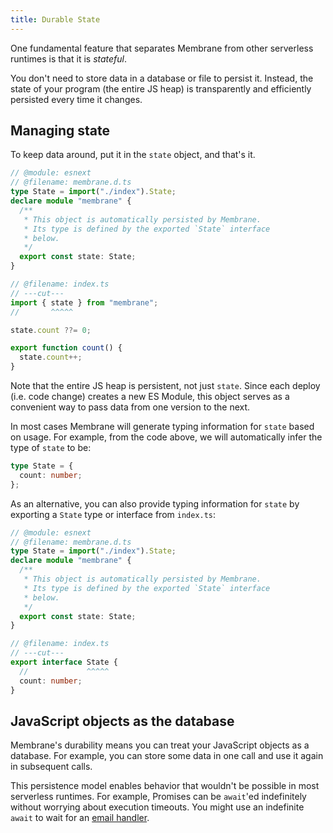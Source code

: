 ```yaml
---
title: Durable State
---
```


One fundamental feature that separates Membrane from other serverless runtimes is that it is _stateful_.

You don't need to store data in a database or file to persist it. Instead, the state of your program (the entire JS heap) is transparently and efficiently persisted every time it changes.

## Managing state

To keep data around, put it in the `state` object, and that's it.

```ts twoslash
// @module: esnext
// @filename: membrane.d.ts
type State = import("./index").State;
declare module "membrane" {
  /**
   * This object is automatically persisted by Membrane.
   * Its type is defined by the exported `State` interface
   * below.
   */
  export const state: State;
}

// @filename: index.ts
// ---cut---
import { state } from "membrane";
//       ^^^^^

state.count ??= 0;

export function count() {
  state.count++;
}
```

Note that the entire JS heap is persistent, not just `state`. Since each deploy (i.e. code change) creates a new ES Module, this object serves as a convenient way to pass data from one version to the next.

In most cases Membrane will generate typing information for `state` based on usage. For example, from the code above, we will automatically infer the type of `state` to be:

```ts twoslash
type State = {
  count: number;
};
```

As an alternative, you can also provide typing information for `state` by exporting a `State` type or interface from `index.ts`:

```ts twoslash
// @module: esnext
// @filename: membrane.d.ts
type State = import("./index").State;
declare module "membrane" {
  /**
   * This object is automatically persisted by Membrane.
   * Its type is defined by the exported `State` interface
   * below.
   */
  export const state: State;
}

// @filename: index.ts
// ---cut---
export interface State {
  //             ^^^^^
  count: number;
}
```

## JavaScript objects as the database

Membrane's durability means you can treat your JavaScript objects as a database. For example, you can store some data in one call and use it again in subsequent calls.

This persistence model enables behavior that wouldn't be possible in most serverless runtimes. For example, Promises can be `await`'ed indefinitely without worrying about execution timeouts. You might use an indefinite `await` to wait for an [email handler](/features/email).
